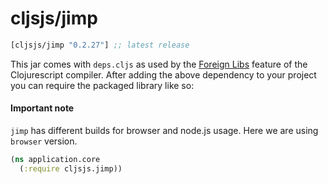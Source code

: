 # cljsjs/jimp

[](dependency)
```clojure
[cljsjs/jimp "0.2.27"] ;; latest release
```
[](/dependency)

This jar comes with `deps.cljs` as used by the [Foreign Libs][flibs] feature
of the Clojurescript compiler. After adding the above dependency to your project
you can require the packaged library like so:

#### Important note
`jimp` has different builds for browser and node.js usage. Here we are using `browser` version.


```clojure
(ns application.core
  (:require cljsjs.jimp))
```

[flibs]: https://github.com/clojure/clojurescript/wiki/Packaging-Foreign-Dependencies

